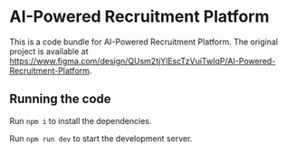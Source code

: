 
  # AI-Powered Recruitment Platform

  This is a code bundle for AI-Powered Recruitment Platform. The original project is available at https://www.figma.com/design/QUsm2tjYlEscTzVuiTwIqP/AI-Powered-Recruitment-Platform.

  ## Running the code

  Run `npm i` to install the dependencies.

  Run `npm run dev` to start the development server.
  